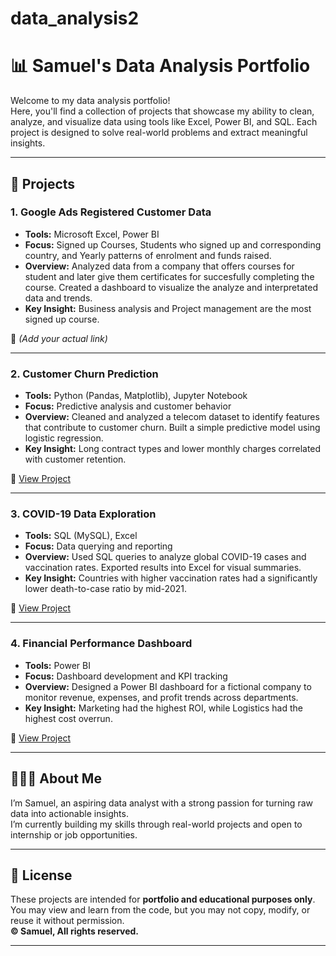 # data_analysis2
# 📊 Samuel's Data Analysis Portfolio

Welcome to my data analysis portfolio!  
Here, you'll find a collection of projects that showcase my ability to clean, analyze, and visualize data using tools like Excel, Power BI, and SQL. Each project is designed to solve real-world problems and extract meaningful insights.

---

## 📁 Projects

### 1. **Google Ads Registered Customer Data**
- **Tools:** Microsoft Excel, Power BI
- **Focus:** Signed up Courses, Students who signed up and corresponding country, and Yearly patterns of enrolment and funds raised.
- **Overview:** Analyzed data from a company that offers courses for student and later give them certificates for succesfully completing the course. Created a dashboard to visualize the analyze and interpretated data and trends.
- **Key Insight:** Business analysis and Project management are the most signed up course. 

🔗 [](#) *(Add your actual link)*

---

### 2. **Customer Churn Prediction**
- **Tools:** Python (Pandas, Matplotlib), Jupyter Notebook
- **Focus:** Predictive analysis and customer behavior
- **Overview:** Cleaned and analyzed a telecom dataset to identify features that contribute to customer churn. Built a simple predictive model using logistic regression.
- **Key Insight:** Long contract types and lower monthly charges correlated with customer retention.

🔗 [View Project](#)

---

### 3. **COVID-19 Data Exploration**
- **Tools:** SQL (MySQL), Excel
- **Focus:** Data querying and reporting
- **Overview:** Used SQL queries to analyze global COVID-19 cases and vaccination rates. Exported results into Excel for visual summaries.
- **Key Insight:** Countries with higher vaccination rates had a significantly lower death-to-case ratio by mid-2021.

🔗 [View Project](#)

---

### 4. **Financial Performance Dashboard**
- **Tools:** Power BI
- **Focus:** Dashboard development and KPI tracking
- **Overview:** Designed a Power BI dashboard for a fictional company to monitor revenue, expenses, and profit trends across departments.
- **Key Insight:** Marketing had the highest ROI, while Logistics had the highest cost overrun.

🔗 [View Project](#)

---

## 👨🏾‍💻 About Me

I’m Samuel, an aspiring data analyst with a strong passion for turning raw data into actionable insights.  
I’m currently building my skills through real-world projects and open to internship or job opportunities.

---

## 🔐 License

These projects are intended for **portfolio and educational purposes only**.  
You may view and learn from the code, but you may not copy, modify, or reuse it without permission.  
**© Samuel, All rights reserved.**

---
